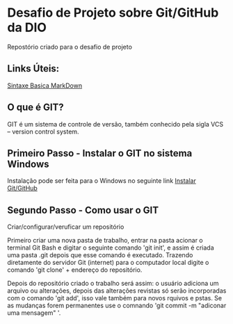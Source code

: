 # Desafio de Projeto sobre Git/GitHub da DIO
Repostório criado para o desafio de projeto

## Links Úteis:
[Sintaxe Basica MarkDown](https://www.markdownguide.org/basic-syntax/)

## O que é GIT?
GIT é um sistema de controle de versão, também conhecido pela sigla VCS –  version control system.

## Primeiro Passo - Instalar o GIT no sistema Windows
Instalação pode ser feita para o Windows no seguinte link [Instalar Git/GitHub](https://git-scm.com/download/win)
## Segundo Passo - Como usar o GIT
Criar/configurar/veruficar um repositório

Primeiro criar uma nova pasta de trabalho, entrar na pasta acionar o terminal Git Bash e digitar o seguinte comando 'git init', e assim é criada uma pasta .git depois que esse comando é executado. Trazendo diretamente do servidor Git (internet) para o computador local digite o comando 'git clone' + endereço do repositório.

Depois do repositório criado o trabalho será assim: o usuário adiciona um arquivo ou alterações, depois das alterações revistas só serão incorporadas com o comando 'git add', isso vale também para novos rquivos e pstas. Se as mudanças forem permanentes use o comnando 'git commit -m "adiconar uma mensagem" '.



